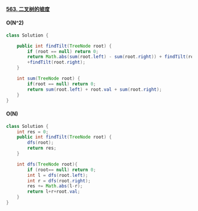 #### [563. 二叉树的坡度](https://leetcode-cn.com/problems/binary-tree-tilt/)



#### O(N^2)



```java
class Solution {

    public int findTilt(TreeNode root) {
        if (root == null) return 0;
        return Math.abs(sum(root.left) - sum(root.right)) + findTilt(root.left)
        +findTilt(root.right);
    }

    int sum(TreeNode root) {
        if(root == null) return 0;
        return sum(root.left) + root.val + sum(root.right);
    }
}
```



#### O(N)



```java
class Solution {
    int res = 0;
    public int findTilt(TreeNode root) {
        dfs(root);
        return res;
    }

    int dfs(TreeNode root){
        if (root== null) return 0;
        int l = dfs(root.left);
        int r = dfs(root.right);
        res += Math.abs(l-r);
        return l+r+root.val;
    }
}
```

